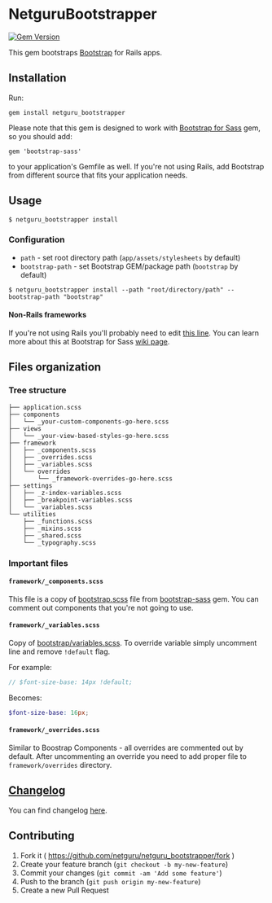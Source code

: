 # NetguruBootstrapper

[![Gem Version](https://badge.fury.io/rb/netguru_bootstrapper.svg)](http://badge.fury.io/rb/netguru_bootstrapper)

This gem bootstraps [Bootstrap](http://getbootstrap.com/) for Rails apps.

## Installation

Run:
```
gem install netguru_bootstrapper
```

Please note that this gem is designed to work with [Bootstrap for Sass](https://github.com/twbs/bootstrap-sass) gem, so you should add:
```
gem 'bootstrap-sass'
```
to your application's Gemfile as well. If you're not using Rails, add Bootstrap from different source that fits your application needs.

## Usage
```
$ netguru_bootstrapper install
```

### Configuration
+ `path` - set root directory path (`app/assets/stylesheets` by default)
+ `bootstrap-path` - set Bootstrap GEM/package path (`bootstrap` by default)

```
$ netguru_bootstrapper install --path "root/directory/path" --bootstrap-path "bootstrap"
```

#### Non-Rails frameworks
If you're not using Rails you'll probably need to edit [this line](https://github.com/netguru/netguru_bootstrapper/blob/master/lib/netguru_bootstrapper/templates/application.scss#L1). You can learn more about this at Bootstrap for Sass [wiki page](https://github.com/twbs/bootstrap-sass#installation).

## Files organization

### Tree structure
```
├── application.scss
├── components
│   └── _your-custom-components-go-here.scss
├── views
│   └── _your-view-based-styles-go-here.scss
├── framework
│   ├── _components.scss
│   ├── _overrides.scss
│   ├── _variables.scss
│   └── overrides
│       └── _framework-overrides-go-here.scss
├── settings
│   ├── _z-index-variables.scss
│   ├── _breakpoint-variables.scss
│   └── _variables.scss
└── utilities
    ├── _functions.scss
    ├── _mixins.scss
    ├── _shared.scss
    └── _typography.scss
```

### Important files

#### <code>framework/_components.scss</code>
This file is a copy of [bootstrap.scss](https://github.com/twbs/bootstrap-sass/blob/master/assets/stylesheets/_bootstrap.scss) file from [bootstrap-sass](https://github.com/twbs/bootstrap-sass) gem. You can comment out components that you're not going to use.

#### <code>framework/_variables.scss</code>
Copy of [bootstrap/variables.scss](https://github.com/twbs/bootstrap-sass/blob/master/assets/stylesheets/bootstrap/_variables.scss). To override variable simply uncomment line and remove <code>!default</code> flag.

For example:
```scss
// $font-size-base: 14px !default;
```

Becomes:
```scss
$font-size-base: 16px;
```

#### <code>framework/_overrides.scss</code>

Similar to Boostrap Components - all overrides are commented out by default. After uncommenting an override you need to add proper file to <code>framework/overrides</code> directory.

## [Changelog](https://github.com/netguru/netguru_bootstrapper/blob/master/CHANGELOG.md)
You can find changelog [here](https://github.com/netguru/netguru_bootstrapper/blob/master/CHANGELOG.md).


## Contributing

1. Fork it ( https://github.com/netguru/netguru_bootstrapper/fork )
2. Create your feature branch (`git checkout -b my-new-feature`)
3. Commit your changes (`git commit -am 'Add some feature'`)
4. Push to the branch (`git push origin my-new-feature`)
5. Create a new Pull Request

